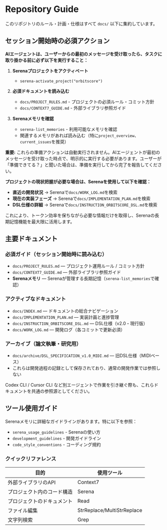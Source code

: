 # Repository Guide

このリポジトリのルール・計画・仕様はすべて `docs/` 以下に集約しています。

## セッション開始時の必須アクション

**AIエージェントは、ユーザーからの最初のメッセージを受け取ったら、タスクに取り掛かる前に必ず以下を実行すること：**

1. **Serenaプロジェクトをアクティベート**
   - `serena-activate_project("orbitscore")`

2. **必須ドキュメントを読み込む**
   - `docs/PROJECT_RULES.md` - プロジェクトの必須ルール・コミット方針
   - `docs/CONTEXT7_GUIDE.md` - 外部ライブラリ参照ガイド

3. **Serenaメモリを確認**
   - `serena-list_memories` - 利用可能なメモリを確認
   - 関連するメモリがあれば読み込む（特に`project_overview`、`current_issues`を推奨）

**重要:** これらの準備アクションは自動実行されません。AIエージェントが最初のメッセージを受け取った時点で、明示的に実行する必要があります。ユーザーが「準備できてる？」と聞いた場合は、準備を実行してから完了を報告してください。

**プロジェクトの現状把握が必要な場合は、Serenaを使用して以下を確認：**
- **直近の開発状況** → Serenaで`docs/WORK_LOG.md`を検索
- **現在の実装フェーズ** → Serenaで`docs/IMPLEMENTATION_PLAN.md`を検索
- **DSL仕様の詳細** → Serenaで`docs/INSTRUCTION_ORBITSCORE_DSL.md`を検索

これにより、トークン効率を保ちながら必要な情報だけを取得し、Serenaの長期記憶機能を最大限に活用します。

## 主要ドキュメント

### 必須ガイド（セッション開始時に読み込む）
- `docs/PROJECT_RULES.md` — プロジェクト運用ルール / コミット方針
- `docs/CONTEXT7_GUIDE.md` — 外部ライブラリ参照ガイド
- **Serenaメモリ** — Serenaが管理する長期記憶（`serena-list_memories`で確認）

### アクティブなドキュメント
- `docs/INDEX.md` — ドキュメントの総合ナビゲーション
- `docs/IMPLEMENTATION_PLAN.md` — 実装計画と進捗管理
- `docs/INSTRUCTION_ORBITSCORE_DSL.md` — DSL仕様（v2.0・現行版）
- `docs/WORK_LOG.md` — 開発ログ（各コミットで更新必須）

### アーカイブ（論文執筆・研究用）
- `docs/archive/DSL_SPECIFICATION_v1.0_MIDI.md` — 旧DSL仕様（MIDIベース）
- これらは開発過程の記録として保存されており、通常の開発作業では参照しない

Codex CLI / Cursor CLI など別エージェントで作業を引き継ぐ際も、これらドキュメントを共通の参照源としてください。

## ツール使用ガイド

Serenaメモリに詳細なガイドラインがあります。特に以下を参照：
- `serena_usage_guidelines` - Serenaの使い方
- `development_guidelines` - 開発ガイドライン
- `code_style_conventions` - コーディング規約

### クイックリファレンス

| 目的 | 使用ツール |
|------|-----------|
| 外部ライブラリのAPI | Context7 |
| プロジェクト内のコード構造 | Serena |
| プロジェクトのドキュメント | Read |
| ファイル編集 | StrReplace/MultiStrReplace |
| 文字列検索 | Grep |